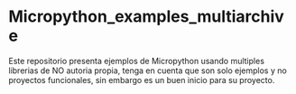 # Micropython_examples_multiarchive
Este repositorio presenta ejemplos de Micropython usando multiples librerias de NO autoria propia, tenga en cuenta que son solo ejemplos y no proyectos funcionales, sin embargo es un buen inicio para su proyecto.

